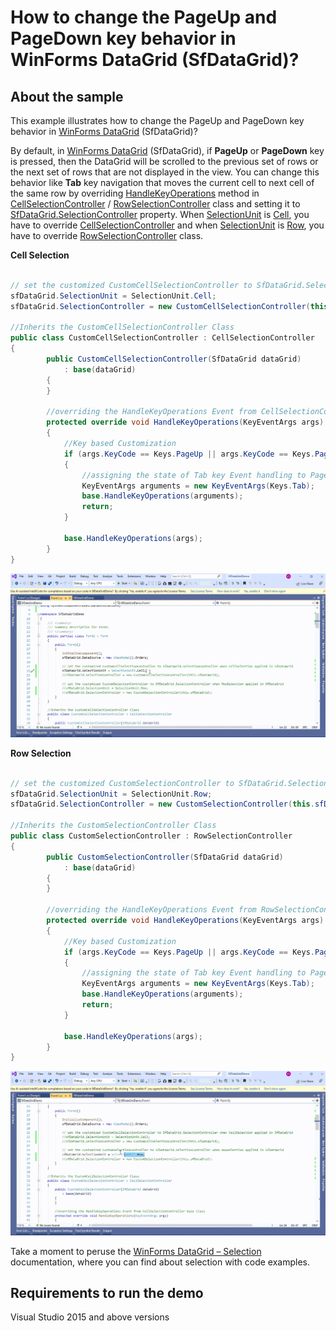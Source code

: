 # How to change the PageUp and PageDown key behavior in WinForms DataGrid (SfDataGrid)?

## About the sample
This example illustrates how to change the PageUp and PageDown key behavior in [WinForms DataGrid](https://www.syncfusion.com/winforms-ui-controls/datagrid) (SfDataGrid)?

By default, in [WinForms DataGrid](https://www.syncfusion.com/winforms-ui-controls/datagrid) (SfDataGrid), if **PageUp** or **PageDown** key is pressed, then the DataGrid will be scrolled to the previous set of rows or the next set of rows that are not displayed in the view.
You can change this behavior like **Tab** key navigation that moves the current cell to next cell of the same row by overriding [HandleKeyOperations](https://help.syncfusion.com/cr/windowsforms/Syncfusion.WinForms.DataGrid.Interactivity.RowSelectionController.html#Syncfusion_WinForms_DataGrid_Interactivity_RowSelectionController_HandleKeyOperations_System_Windows_Forms_KeyEventArgs_) method in [CellSelectionController](https://help.syncfusion.com/cr/windowsforms/Syncfusion.WinForms.DataGrid.Interactivity.CellSelectionController.html) / [RowSelectionController](https://help.syncfusion.com/cr/windowsforms/Syncfusion.WinForms.DataGrid.Interactivity.RowSelectionController.html) class and setting it to [SfDataGrid.SelectionController](https://help.syncfusion.com/cr/windowsforms/Syncfusion.WinForms.DataGrid.SfDataGrid.html#Syncfusion_WinForms_DataGrid_SfDataGrid_SelectionController) property. When [SelectionUnit](https://help.syncfusion.com/cr/windowsforms/Syncfusion.WinForms.DataGrid.SfDataGrid.html#Syncfusion_WinForms_DataGrid_SfDataGrid_SelectionUnit) is [Cell](https://help.syncfusion.com/cr/windowsforms/Syncfusion.WinForms.DataGrid.Enums.SelectionUnit.html), you have to override [CellSelectionController](https://help.syncfusion.com/cr/windowsforms/Syncfusion.WinForms.DataGrid.Interactivity.CellSelectionController.html) and when [SelectionUnit](https://help.syncfusion.com/cr/windowsforms/Syncfusion.WinForms.DataGrid.SfDataGrid.html#Syncfusion_WinForms_DataGrid_SfDataGrid_SelectionUnit) is [Row](https://help.syncfusion.com/cr/windowsforms/Syncfusion.WinForms.DataGrid.Enums.SelectionUnit.html), you have to override [RowSelectionController](https://help.syncfusion.com/cr/windowsforms/Syncfusion.WinForms.DataGrid.Interactivity.RowSelectionController.html) class.

**Cell Selection**

```C#

// set the customized CustomCellSelectionController to SfDataGrid.SelectionController when CellSelection applied in SfDataGrid
sfDataGrid.SelectionUnit = SelectionUnit.Cell;
sfDataGrid.SelectionController = new CustomCellSelectionController(this.sfDataGrid);

//Inherits the CustomCellSelectionController Class
public class CustomCellSelectionController : CellSelectionController
{
        public CustomCellSelectionController(SfDataGrid dataGrid)
            : base(dataGrid)
        {
        }

        //overriding the HandleKeyOperations Event from CellSelectionController base class
        protected override void HandleKeyOperations(KeyEventArgs args)
        {
            //Key based Customization 
            if (args.KeyCode == Keys.PageUp || args.KeyCode == Keys.PageDown)
            {
                //assigning the state of Tab key Event handling to PageUp and PageDown key
                KeyEventArgs arguments = new KeyEventArgs(Keys.Tab);
                base.HandleKeyOperations(arguments);
                return;
            }

            base.HandleKeyOperations(args);
        }
}

```

![PageUp and PageDown key customization when Cell selection applied in SfDataGrid](CellSelectionAppliedCase.gif)

**Row Selection**

```C#

// set the customized CustomSelectionController to SfDataGrid.SelectionController when RowSelection applied in SfDataGrid
sfDataGrid.SelectionUnit = SelectionUnit.Row;
sfDataGrid.SelectionController = new CustomSelectionController(this.sfDataGrid);

//Inherits the CustomSelectionController Class
public class CustomSelectionController : RowSelectionController
{
        public CustomSelectionController(SfDataGrid dataGrid)
            : base(dataGrid)
        {
        }

        //overriding the HandleKeyOperations Event from RowSelectionController base class
        protected override void HandleKeyOperations(KeyEventArgs args)
        {
            //Key based Customization 
            if (args.KeyCode == Keys.PageUp || args.KeyCode == Keys.PageDown)
            {              
                //assigning the state of Tab key Event handling to PageUp and PageDown key
                KeyEventArgs arguments = new KeyEventArgs(Keys.Tab);
                base.HandleKeyOperations(arguments);
                return;               
            }

            base.HandleKeyOperations(args);
        }
}

```

![PageUp and PageDown key customization when Row selection applied in SfDataGrid](RowSelectionAppliedCase.gif)

Take a moment to peruse the [WinForms DataGrid – Selection](https://help.syncfusion.com/windowsforms/datagrid/selection) documentation, where you can find about selection with code examples.

## Requirements to run the demo
Visual Studio 2015 and above versions
